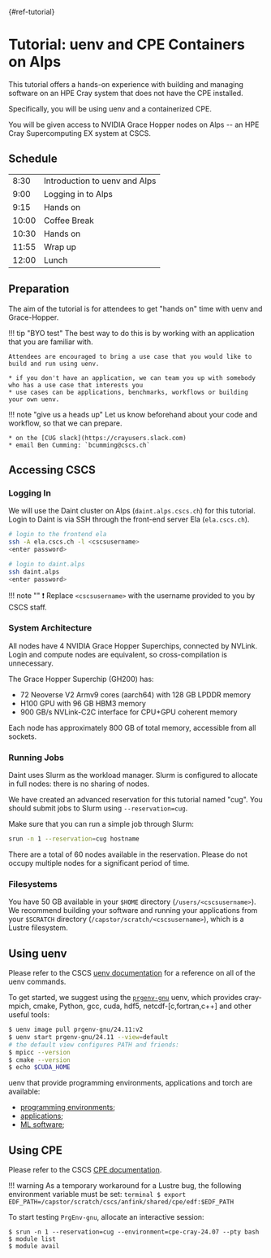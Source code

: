 [](){#ref-tutorial}
# Tutorial: uenv and CPE Containers on Alps

This tutorial offers a hands-on experience with building and managing software on an HPE Cray system that does not have the CPE installed.

Specifically, you will be using uenv and a containerized CPE.

You will be given access to NVIDIA Grace Hopper nodes on Alps -- an HPE Cray Supercomputing EX system at CSCS.

## Schedule

| | |
|---|---|
| 8:30  | Introduction to uenv and Alps |
| 9:00  | Logging in to Alps            |
| 9:15  | Hands on      |
| 10:00 | Coffee Break  |
| 10:30 | Hands on      |
| 11:55 | Wrap up       |
| 12:00 | Lunch         |


## Preparation

The aim of the tutorial is for attendees to get "hands on" time with uenv and Grace-Hopper.

!!! tip "BYO test"
    The best way to do this is by working with an application that you are familiar with.

    Attendees are encouraged to bring a use case that you would like to build and run using uenv.

    * if you don't have an application, we can team you up with somebody who has a use case that interests you
    * use cases can be applications, benchmarks, workflows or building your own uenv.

!!! note "give us a heads up"
    Let us know beforehand about your code and workflow, so that we can prepare.

    * on the [CUG slack](https://crayusers.slack.com)
    * email Ben Cumming: `bcumming@cscs.ch`

## Accessing CSCS

### Logging In

We will use the Daint cluster on Alps (`daint.alps.cscs.ch`) for this tutorial. Login to Daint is via SSH through the front-end server Ela (`ela.cscs.ch`). 

```bash
# login to the frontend ela
ssh -A ela.cscs.ch -l <cscsusername>
<enter password>

# login to daint.alps
ssh daint.alps
<enter password>
```

!!! note ""
    :exclamation: Replace `<cscsusername>` with the username provided to you by CSCS staff.

### System Architecture

All nodes have 4 NVIDIA Grace Hopper Superchips, connected by NVLink. Login and compute nodes are equivalent, so cross-compilation is unnecessary. 

The Grace Hopper Superchip (GH200) has: 

- 72 Neoverse V2 Armv9 cores (aarch64) with 128 GB LPDDR memory
- H100 GPU with 96 GB HBM3 memory
- 900 GB/s NVLink-C2C interface for CPU+GPU coherent memory  

Each node has approximately 800 GB of total memory, accessible from all sockets. 

### Running Jobs

Daint uses Slurm as the workload manager. Slurm is configured to allocate in full nodes: there is no sharing of nodes. 

We have created an advanced reservation for this tutorial named "cug". You should submit jobs to Slurm using `--reservation=cug`. 

Make sure that you can run a simple job through Slurm: 

```bash
srun -n 1 --reservation=cug hostname
```

There are a total of 60 nodes available in the reservation. Please do not occupy multiple nodes for a significant period of time.  

### Filesystems

You have 50 GB available in your `$HOME` directory (`/users/<cscsusername>`).
We recommend building your software and running your applications from your `$SCRATCH` directory (`/capstor/scratch/<cscsusername>`), which is a Lustre filesystem.

## Using uenv

Please refer to the CSCS [uenv documentation](https://eth-cscs.github.io/cscs-docs/software/uenv/) for a reference on all of the uenv commands.

To get started, we suggest using the [`prgenv-gnu`](https://eth-cscs.github.io/cscs-docs/software/prgenv/prgenv-gnu/#prgenv-gnu) uenv, which provides cray-mpich, cmake, Python, gcc, cuda, hdf5, netcdf-[c,fortran,c++] and other useful tools:

```bash
$ uenv image pull prgenv-gnu/24.11:v2
$ uenv start prgenv-gnu/24.11 --view=default
# the default view configures PATH and friends:
$ mpicc --version
$ cmake --version
$ echo $CUDA_HOME
```

uenv that provide programming environments, applications and torch are available:

* [programming environments](https://eth-cscs.github.io/cscs-docs/software/prgenv);
* [applications](https://eth-cscs.github.io/cscs-docs/software/sciapps/);
* [ML software](https://eth-cscs.github.io/cscs-docs/software/ml/);

## Using CPE

Please refer to the CSCS [CPE documentation](https://eth-cscs.github.io/cscs-docs/software/prgenv/cpe).

!!! warning
    As a temporary workaround for a Lustre bug, the following environment variable must be set:
    ```terminal
    $ export EDF_PATH=/capstor/scratch/cscs/anfink/shared/cpe/edf:$EDF_PATH
    ```

To start testing `PrgEnv-gnu`, allocate an interactive session:
```console
$ srun -n 1 --reservation=cug --environment=cpe-cray-24.07 --pty bash
$ module list
$ module avail
```
